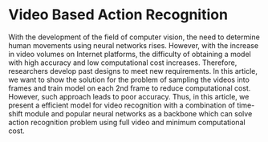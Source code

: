 # Video Based Action Recognition
With the development of the field of computer vision, the need to determine human movements using neural networks rises. However, with the increase in video volumes on Internet platforms, the difficulty of obtaining a model with high accuracy and low computational cost increases. Therefore, researchers develop past designs to meet new requirements. In this article, we want to show the solution for the problem of sampling the videos into frames and train model on each 2nd frame to reduce computational cost. However, such approach leads to poor accuracy. Thus, in this article, we present a efficient model for video recognition with a combination of time-shift module and popular neural networks as a backbone which can solve action recognition problem using full video and minimum computational cost.
